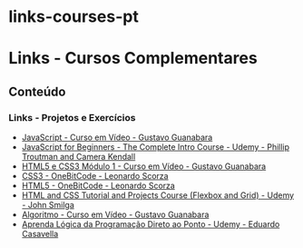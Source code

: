 # links-courses-pt

<h1>Links - Cursos Complementares</h1>

<h2>Conteúdo</h2>

<h3>Links - Projetos e Exercícios</h3>

<ul>
<li><a href="https://github.com/mayramduarte/javascript-mmd-cv1" target="_blank">JavaScript - Curso em Vídeo - Gustavo Guanabara</a></li>
<li><a href="https://github.com/mayramduarte/javascript-mmd-ud1 " target="_blank">JavaScript for Beginners - The Complete Intro Course - Udemy - Phillip Troutman and Camera Kendall </a></li>
<li><a href="https://github.com/mayramduarte/html-css-mmd-cv1" target="_blank">HTML5 e CSS3 Módulo 1 - Curso em Vídeo - Gustavo Guanabara</a></li>
<li><a href="https://github.com/mayramduarte/css3-mmd-oc" target="_blank">CSS3 - OneBitCode - Leonardo Scorza</a></li>
<li><a href="https://github.com/mayramduarte/html5-mmd-oc" target="_blank">HTML5 - OneBitCode - Leonardo Scorza</a></li>
<li><a href="https://github.com/mayramduarte/css-mmd-ud1" target="_blank"> HTML and CSS Tutorial and Projects Course (Flexbox and Grid) - Udemy - John Smilga </a></li>
<li><a href="https://github.com/mayramduarte/algoritmo-mmd-cv1" target="_blank">Algoritmo - Curso em Vídeo - Gustavo Guanabara</a></li>
<li><a href="https://github.com/mayramduarte/logica-programacao-mmd-ud" target="_blank">Aprenda Lógica da Programação Direto ao Ponto - Udemy - Eduardo Casavella</a></li>
</ul>
